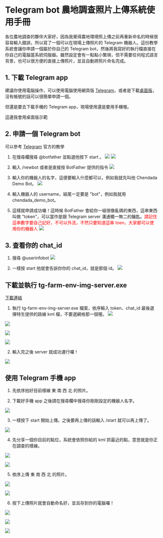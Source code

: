 # Telegram bot 農地調查照片上傳系統使用手冊

各位農地調查的夥伴大家好，因為我覺得農地環境照上傳之前再重新命名的時候很容易輸入錯誤，所以寫了一個可以在現場上傳照片的 Telegram 機器人。這份教學系統會讓你申請一個屬於你自己的 Telegram bot，然後將我寫好的執行檔直接在你自己的電腦當系統伺服器。雖然設定會有一點點小繁瑣，但不需要任何程式語言背景，也可以很方便的直接上傳照片，並且自動將照片命名完成。

## 1. 下載 Telegram app

建議你使用電腦操作，可以使用電腦使用網頁版 [Telegram](https://web.telegram.org/)，或者是下載[桌面版](https://desktop.telegram.org/)，沒有帳號的話可以很簡單申請一個。

但還是要去下載手機的 Telegram app，現場使用還是要用手機喔。

這邊我會用桌面版示範

## 2. 申請一個 Telegram bot
可以參考 [Telegram](https://core.telegram.org/bots) 官方的教學

1. 在搜尋欄搜尋 @botfather 並點選他按下 start 。
![](https://i.imgur.com/yz1UvVi.png)
![](https://i.imgur.com/6Wg88y6.png)

2. 輸入 /newbot 或者是直接按 BotFather 提供的指令
![](https://i.imgur.com/3iI8yjb.png)

3. 輸入你的機器人的名字，這便要輸入什麼都可以，例如我就先叫他 Chendada Demo Bot。
![](https://i.imgur.com/zWEYs4P.png)

4. 輸入機器人的 username，結尾一定要是 "bot"，例如我就用 chendada_demo_bot。

5. 這樣就申請成功囉！這時候 BotFather 會給你一組很像亂碼的東西，這串東西叫做 "token"，可以當作是跟 Telegram server 溝通獨一無二的鑰匙。<font color="#f00">請記住這串數字要自己記好，不可以外流，不然只要知道這串 toen，大家都可以使用你的機器人</font>
![](https://i.imgur.com/iIR1ph2.png)

## 3. 查看你的 chat_id

1. 搜尋 @userinfobot
![](https://i.imgur.com/H4MtqY7.png)

2. 一樣按 start 他就會告訴你你的 chat_id，就是那個 id。
![](https://i.imgur.com/Un9eXl7.png)

## 下載並執行 tg-farm-env-img-server.exe
[下載連結](https://drive.google.com/drive/folders/1dpXyW31bBHU9U48RzysWnFdahBVtNqfU?usp=sharing)

1. 執行 tg-farm-env-img-server.exe 檔案，依序輸入 token、chat_id 最後選擇特生提供的路線 kml 檔，不要選網格那一個喔。
![](https://i.imgur.com/K1JG8Ak.png)

![](https://i.imgur.com/Qb2945l.png)

![](https://i.imgur.com/I7sMsq5.png)

![](https://i.imgur.com/DiD4awN.png)

2. 輸入完之後 server 就成功運行囉！

![](https://i.imgur.com/9632qv7.png)

## 使用 Telegram 手機 app

1. 先依序拍好目前樣線 東 南 西 北 的照片。

2. 下載好手機 app 之後請在搜尋欄中搜尋你剛剛設定的機器人名字。

![](https://i.imgur.com/NFfX53k.png)

3. 一樣按下 start 開始上傳。之後要再上傳的話輸入 /start 就可以再上傳了。

![](https://i.imgur.com/8JSVzst.png)

4. 先分享一個你目前的點位，系統會依照你給的 kml 抓最近的點，意思就是你正在調查的樣線。

![](https://i.imgur.com/a3rlZN8.png)

![](https://i.imgur.com/eX3FWGe.png)

5. 依序上傳 東 南 西 北 的照片。

![](https://i.imgur.com/IhcSGTR.png)

![](https://i.imgur.com/292O6bL.png)

6. 按下上傳照片就會自動命名好，並且存到你的電腦囉！

![](https://i.imgur.com/M7AaYxb.png)

![](https://i.imgur.com/rF2gSyl.png)

![](https://i.imgur.com/I8H4Fz5.png)

